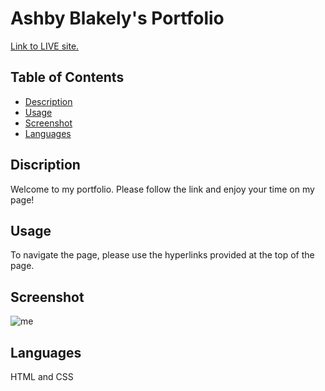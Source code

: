 # Ashby Blakely's Portfolio
 
[Link to LIVE site.](https://ashbylb.github.io/ashbys-portfolio/)

## Table of Contents
- [Description](#Description)
- [Usage](#Usage)
- [Screenshot](#Screenshot)
- [Languages](#Languages)

## Discription
Welcome to my portfolio. Please follow the link and enjoy your time on my page! 

## Usage 
To navigate the page, please use the hyperlinks provided at the top of the page. 

## Screenshot
 

![me](./assets/images/portfoliopage2.png)

## Languages
HTML and CSS